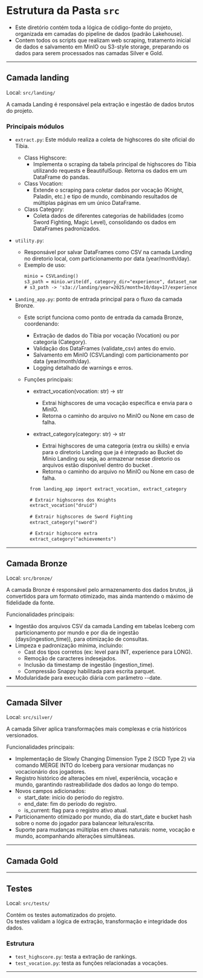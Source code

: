# Estrutura da Pasta `src`

- Este diretório contém toda a lógica de código-fonte do projeto, organizada em camadas do pipeline de dados (padrão Lakehouse).
- Contem  todos os scripts que realizam web scraping, tratamento inicial de dados e salvamento em MinIO ou S3-style storage, preparando os dados para serem processados nas camadas Silver e Gold.

---

## Camada landing
Local: `src/landing/`

A camada Landing é responsável pela extração e ingestão de dados brutos do projeto.

### Principais módulos

- `extract.py`: Este módulo realiza a coleta de highscores do site oficial do Tibia.
  - Class Highscore:
    - Implementa o scraping da tabela principal de highscores do Tibia utilizando requests e BeautifulSoup. Retorna os dados em um DataFrame do pandas.
  - Class Vocation:
    - Extende o scraping para coletar dados por vocação (Knight, Paladin, etc.) e tipo de mundo, combinando resultados de múltiplas páginas em um único DataFrame.
  - Class Category:
    - Coleta dados de diferentes categorias de habilidades (como Sword Fighting, Magic Level), consolidando os dados em DataFrames padronizados.
    
- `utility.py`:
  - Responsável por salvar DataFrames como CSV na camada Landing no diretorio local, com particionamento por data (year/month/day).
  - Exemplo de uso:
    ```txt
    minio = CSVLanding()
    s3_path = minio.write(df, category_dir="experience", dataset_name="druid")
    # s3_path -> 's3a://landing/year=2025/month=10/day=17/experience/druid.csv'
    ```
    
- `Landing_app.py`: ponto de entrada principal para o fluxo da camada Bronze.
  - Este script funciona como ponto de entrada da camada Bronze, coordenando:
    - Extração de dados do Tibia por vocação (Vocation) ou por categoria (Category).
    - Validação dos DataFrames (validate_csv) antes do envio.
    - Salvamento em MinIO (CSVLanding) com particionamento por data (year/month/day).
    - Logging detalhado de warnings e erros.

  - Funções principais:
    - extract_vocation(vocation: str) -> str
      - Extrai highscores de uma vocação específica e envia para o MinIO.
      - Retorna o caminho do arquivo no MinIO ou None em caso de falha.
  
    - extract_category(category: str) -> str
      - Extrai highscores de uma categoria (extra ou skills) e envia para o diretorio Landing que ja é integrado ao Bucket do Minio Landing ou seja, ao armazenar nesse diretorio os arquivos estão disponivel dentro do bucket .
      - Retorna o caminho do arquivo no MinIO ou None em caso de falha.
        

    ```txt
      from landing_app import extract_vocation, extract_category
    
      # Extrair highscores dos Knights
      extract_vocation("druid")
      
      # Extrair highscores de Sword Fighting
      extract_category("sword")

      # Extrair highscore extra
      extract_category("achievements")
    ```

---
## Camada Bronze
Local: `src/bronze/`

A camada Bronze é responsável pelo armazenamento dos dados brutos, já convertidos para um formato otimizado, mas ainda mantendo o máximo de fidelidade da fonte.

Funcionalidades principais:
  - Ingestão dos arquivos CSV da camada Landing em tabelas Iceberg com particionamento por mundo e por dia de ingestão (days(ingestion_time)), para otimização de consultas.
  - Limpeza e padronização mínima, incluindo:
      - Cast dos tipos corretos (ex: level para INT, experience para LONG).
      - Remoção de caracteres indesejados.
      - Inclusão da timestamp de ingestão (ingestion_time).
      - Compressão Snappy habilitada para escrita parquet.
  - Modularidade para execução diária com parâmetro --date.
---

## Camada Silver
Local: `src/silver/`

A camada Silver aplica transformações mais complexas e cria históricos versionados.

Funcionalidades principais:
  - Implementação de Slowly Changing Dimension Type 2 (SCD Type 2) via comando MERGE INTO do Iceberg para versionar mudanças no vocacionário dos jogadores.
  - Registro histórico de alterações em nível, experiência, vocação e mundo, garantindo rastreabilidade dos dados ao longo do tempo.
  - Novos campos adicionados:
      - start_date: início do período do registro.
      - end_date: fim do período do registro.
      - is_current: flag para o registro ativo atual.
  - Particionamento otimizado por mundo, dia do start_date e bucket hash sobre o nome do jogador para balancear leitura/escrita.
  - Suporte para mudanças múltiplas em chaves naturais: nome, vocação e mundo, acompanhando alterações simultâneas.

---

## Camada Gold

---

## Testes
Local: `src/tests/`

Contém os testes automatizados do projeto.  
Os testes validam a lógica de extração, transformação e integridade dos dados.

### Estrutura
- `test_highscore.py`: testa a extração de rankings.
- `test_vocation.py`: testa as funções relacionadas a vocações.

---
